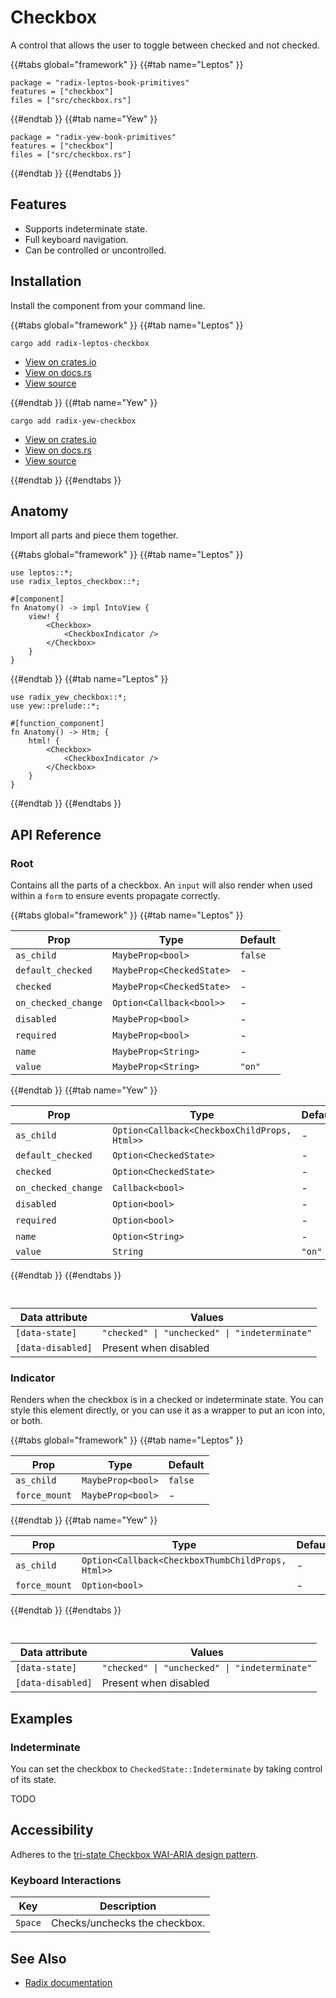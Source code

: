 # Checkbox

A control that allows the user to toggle between checked and not checked.

{{#tabs global="framework" }}
{{#tab name="Leptos" }}

```toml,trunk
package = "radix-leptos-book-primitives"
features = ["checkbox"]
files = ["src/checkbox.rs"]
```

{{#endtab }}
{{#tab name="Yew" }}

```toml,trunk
package = "radix-yew-book-primitives"
features = ["checkbox"]
files = ["src/checkbox.rs"]
```

{{#endtab }}
{{#endtabs }}

## Features

-   Supports indeterminate state.
-   Full keyboard navigation.
-   Can be controlled or uncontrolled.

## Installation

Install the component from your command line.

{{#tabs global="framework" }}
{{#tab name="Leptos" }}

```shell
cargo add radix-leptos-checkbox
```

-   [View on crates.io](https://crates.io/crates/radix-leptos-checkbox)
-   [View on docs.rs](https://docs.rs/radix-leptos-checkbox/latest/radix_leptos_checkbox/)
-   [View source](https://github.com/RustForWeb/radix/tree/main/packages/primitives/leptos/checkbox)

{{#endtab }}
{{#tab name="Yew" }}

```shell
cargo add radix-yew-checkbox
```

-   [View on crates.io](https://crates.io/crates/radix-yew-checkbox)
-   [View on docs.rs](https://docs.rs/radix-yew-checkbox/latest/radix_yew_checkbox/)
-   [View source](https://github.com/RustForWeb/radix/tree/main/packages/primitives/yew/checkbox)

{{#endtab }}
{{#endtabs }}

## Anatomy

Import all parts and piece them together.

{{#tabs global="framework" }}
{{#tab name="Leptos" }}

```rust,ignore
use leptos::*;
use radix_leptos_checkbox::*;

#[component]
fn Anatomy() -> impl IntoView {
    view! {
        <Checkbox>
            <CheckboxIndicator />
        </Checkbox>
    }
}
```

{{#endtab }}
{{#tab name="Leptos" }}

```rust,ignore
use radix_yew_checkbox::*;
use yew::prelude::*;

#[function_component]
fn Anatomy() -> Htm; {
    html! {
        <Checkbox>
            <CheckboxIndicator />
        </Checkbox>
    }
}
```

{{#endtab }}
{{#endtabs }}

## API Reference

### Root

Contains all the parts of a checkbox. An `input` will also render when used within a `form` to ensure events propagate correctly.

{{#tabs global="framework" }}
{{#tab name="Leptos" }}

| Prop                | Type                      | Default |
| ------------------- | ------------------------- | ------- |
| `as_child`          | `MaybeProp<bool>`         | `false` |
| `default_checked`   | `MaybeProp<CheckedState>` | -       |
| `checked`           | `MaybeProp<CheckedState>` | -       |
| `on_checked_change` | `Option<Callback<bool>>`  | -       |
| `disabled`          | `MaybeProp<bool>`         | -       |
| `required`          | `MaybeProp<bool>`         | -       |
| `name`              | `MaybeProp<String>`       | -       |
| `value`             | `MaybeProp<String>`       | `"on"`  |

{{#endtab }}
{{#tab name="Yew" }}

| Prop                | Type                                         | Default |
| ------------------- | -------------------------------------------- | ------- |
| `as_child`          | `Option<Callback<CheckboxChildProps, Html>>` | -       |
| `default_checked`   | `Option<CheckedState>`                       | -       |
| `checked`           | `Option<CheckedState>`                       | -       |
| `on_checked_change` | `Callback<bool>`                             | -       |
| `disabled`          | `Option<bool>`                               | -       |
| `required`          | `Option<bool>`                               | -       |
| `name`              | `Option<String>`                             | -       |
| `value`             | `String`                                     | `"on"`  |

{{#endtab }}
{{#endtabs }}

<div style="height: 1em;"></div>

| Data attribute    | Values                                        |
| ----------------- | --------------------------------------------- |
| `[data-state]`    | `"checked" \| "unchecked" \| "indeterminate"` |
| `[data-disabled]` | Present when disabled                         |

### Indicator

Renders when the checkbox is in a checked or indeterminate state. You can style this element directly, or you can use it as a wrapper to put an icon into, or both.

{{#tabs global="framework" }}
{{#tab name="Leptos" }}

| Prop          | Type              | Default |
| ------------- | ----------------- | ------- |
| `as_child`    | `MaybeProp<bool>` | `false` |
| `force_mount` | `MaybeProp<bool>` | -       |

{{#endtab }}
{{#tab name="Yew" }}

| Prop          | Type                                              | Default |
| ------------- | ------------------------------------------------- | ------- |
| `as_child`    | `Option<Callback<CheckboxThumbChildProps, Html>>` | -       |
| `force_mount` | `Option<bool>`                                    | -       |

{{#endtab }}
{{#endtabs }}

<div style="height: 1em;"></div>

| Data attribute    | Values                                        |
| ----------------- | --------------------------------------------- |
| `[data-state]`    | `"checked" \| "unchecked" \| "indeterminate"` |
| `[data-disabled]` | Present when disabled                         |

## Examples

### Indeterminate

You can set the checkbox to `CheckedState::Indeterminate` by taking control of its state.

TODO

## Accessibility

Adheres to the [tri-state Checkbox WAI-ARIA design pattern](https://www.w3.org/WAI/ARIA/apg/patterns/switch/).

### Keyboard Interactions

| Key     | Description                   |
| ------- | ----------------------------- |
| `Space` | Checks/unchecks the checkbox. |

## See Also

-   [Radix documentation](https://www.radix-ui.com/primitives/docs/components/checkbox)
